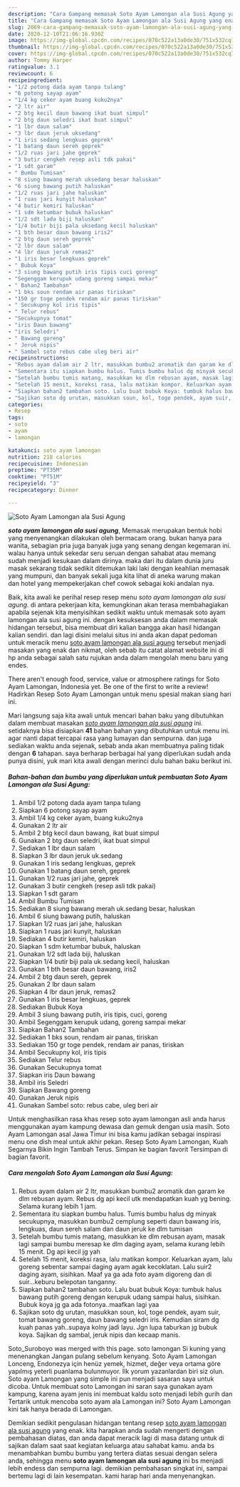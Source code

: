 ```yaml
---
description: "Cara Gampang memasak Soto Ayam Lamongan ala Susi Agung yang enak"
title: "Cara Gampang memasak Soto Ayam Lamongan ala Susi Agung yang enak"
slug: 2069-cara-gampang-memasak-soto-ayam-lamongan-ala-susi-agung-yang-enak
date: 2020-12-10T21:06:16.930Z
image: https://img-global.cpcdn.com/recipes/070c522a13a0de30/751x532cq70/soto-ayam-lamongan-ala-susi-agung-foto-resep-utama.jpg
thumbnail: https://img-global.cpcdn.com/recipes/070c522a13a0de30/751x532cq70/soto-ayam-lamongan-ala-susi-agung-foto-resep-utama.jpg
cover: https://img-global.cpcdn.com/recipes/070c522a13a0de30/751x532cq70/soto-ayam-lamongan-ala-susi-agung-foto-resep-utama.jpg
author: Tommy Harper
ratingvalue: 3.1
reviewcount: 6
recipeingredient:
- "1/2 potong dada ayam tanpa tulang"
- "6 potong sayap ayam"
- "1/4 kg ceker ayam buang kuku2nya"
- "2 ltr air"
- "2 btg kecil daun bawang ikat buat simpul"
- "2 btg daun seledri ikat buat simpul"
- "1 lbr daun salam"
- "3 lbr daun jeruk uksedang"
- "1 iris sedang lengkuas geprek"
- "1 batang daun sereh geprek"
- "1/2 ruas jari jahe geprek"
- "3 butir cengkeh resep asli tdk pakai"
- "1 sdt garam"
- " Bumbu Tumisan"
- "8 siung bawang merah uksedang besar haluskan"
- "6 siung bawang putih haluskan"
- "1/2 ruas jari jahe haluskan"
- "1 ruas jari kunyit haluskan"
- "4 butir kemiri haluskan"
- "1 sdm ketumbar bubuk haluskan"
- "1/2 sdt lada biji haluskan"
- "1/4 butir biji pala uksedang kecil haluskan"
- "1 bth besar daun bawang iris2"
- "2 btg daun sereh geprek"
- "2 lbr daun salam"
- "4 lbr daun jeruk remas2"
- "1 iris besar lengkuas geprek"
- " Bubuk Koya"
- "3 siung bawang putih iris tipis cuci goreng"
- "Segenggam kerupuk udang goreng sampai mekar"
- " Bahan2 Tambahan"
- "1 bks soun rendam air panas tiriskan"
- "150 gr toge pendek rendam air panas tiriskan"
- " Secukupny kol iris tipis"
- " Telur rebus"
- "Secukupnya tomat"
- "iris Daun bawang"
- "iris Seledri"
- " Bawang goreng"
- " Jeruk nipis"
- " Sambel soto rebus cabe uleg beri air"
recipeinstructions:
- "Rebus ayam dalam air 2 ltr, masukkan bumbu2 aromatik dan garam ke dlm rebusan ayam. Rebus dg api kecil utk mendapatkan kuah yg bening. Selama kurang lebih 1 jam."
- "Sementara itu siapkan bumbu halus. Tumis bumbu halus dg minyak secukupnya, masukkan bumbu2 cemplung seperti daun bawang iris, lengkuas, daun sereh salam dan daun jeruk ke dlm tumisan"
- "Setelah bumbu tumis matang, masukkan ke dlm rebusan ayam, masak lagi sampai bumbu meresap ke dlm daging ayam, selama kurang lebih 15 menit. Dg api kecil jg yah"
- "Setelah 15 menit, koreksi rasa, lalu matikan kompor. Keluarkan ayam, lalu goreng sebentar sampai daging ayam agak kecoklatan. Lalu suir2 daging ayam, sisihkan. Maaf ya ga ada foto ayam digoreng dan di suir...keburu belepotan tanganny."
- "Siapkan bahan2 tambahan soto. Lalu buat bubuk Koya: tumbuk halus bawang putih goreng dengan kerupuk udang sampai halus, sisihkan. Bubuk koya jg ga ada fotonya..maafkan lagi yaa"
- "Sajikan soto dg urutan, masukkan soun, kol, toge pendek, ayam suir, tomat bawang goreng, daun bawang seledri iris. Kemudian siram dg kuah panas yah..supaya kolny jadi layu. Jgn lupa taburkan jg bubuk koya. Sajikan dg sambal, jeruk nipis dan kecaap manis."
categories:
- Resep
tags:
- soto
- ayam
- lamongan

katakunci: soto ayam lamongan 
nutrition: 218 calories
recipecuisine: Indonesian
preptime: "PT35M"
cooktime: "PT51M"
recipeyield: "3"
recipecategory: Dinner

---
```



![Soto Ayam Lamongan ala Susi Agung](https://img-global.cpcdn.com/recipes/070c522a13a0de30/751x532cq70/soto-ayam-lamongan-ala-susi-agung-foto-resep-utama.jpg)

<b><i>soto ayam lamongan ala susi agung</i></b>, Memasak merupakan bentuk hobi yang menyenangkan dilakukan oleh bermacam orang. bukan hanya para wanita, sebagian pria juga banyak juga yang senang dengan kegemaran ini. walau hanya untuk sekedar seru seruan dengan sahabat atau memang sudah menjadi kesukaan dalam dirinya. maka dari itu dalam dunia juru masak sekarang tidak sedikit ditemukan laki laki dengan keahlian memasak yang mumpuni, dan banyak sekali juga kita lihat di aneka warung makan dan hotel yang mempekerjakan chef cowok sebagai koki andalan nya.

Baik, kita awali ke perihal resep resep menu <i>soto ayam lamongan ala susi agung</i>. di antara pekerjaan kita, kemungkinan akan terasa membahagiakan apabila sejenak kita menyisihkan sedikit waktu untuk memasak soto ayam lamongan ala susi agung ini. dengan kesuksesan anda dalam memasak hidangan tersebut, bisa membuat diri kalian bangga akan hasil hidangan kalian sendiri. dan lagi disini melalui situs ini anda akan dapat pedoman untuk meracik menu <u>soto ayam lamongan ala susi agung</u> tersebut menjadi masakan yang enak dan nikmat, oleh sebab itu catat alamat website ini di hp anda sebagai salah satu rujukan anda dalam mengolah menu baru yang endes.

There aren&#39;t enough food, service, value or atmosphere ratings for Soto Ayam Lamongan, Indonesia yet. Be one of the first to write a review! Hadirkan Resep Soto Ayam Lamongan untuk menu spesial makan siang hari ini.


Mari langsung saja kita awali untuk mencari bahan baku yang dibutuhkan dalam membuat masakan <u><i>soto ayam lamongan ala susi agung</i></u> ini. setidaknya bisa disiapkan <b>41</b> bahan bahan yang dibutuhkan untuk menu ini. agar nanti dapat tercapai rasa yang lumayan dan sempurna. dan juga sediakan waktu anda sejenak, sebab anda akan membuatnya paling tidak dengan <b>6</b> tahapan. saya berharap berbagai hal yang diperlukan sudah anda punya disini, yuk mari kita awali dengan merinci dulu bahan baku berikut ini.

<!--inarticleads1-->

##### Bahan-bahan dan bumbu yang diperlukan untuk pembuatan Soto Ayam Lamongan ala Susi Agung:

1. Ambil 1/2 potong dada ayam tanpa tulang
1. Siapkan 6 potong sayap ayam
1. Ambil 1/4 kg ceker ayam, buang kuku2nya
1. Gunakan 2 ltr air
1. Ambil 2 btg kecil daun bawang, ikat buat simpul
1. Gunakan 2 btg daun seledri, ikat buat simpul
1. Sediakan 1 lbr daun salam
1. Siapkan 3 lbr daun jeruk uk.sedang
1. Gunakan 1 iris sedang lengkuas, geprek
1. Gunakan 1 batang daun sereh, geprek
1. Gunakan 1/2 ruas jari jahe, geprek
1. Gunakan 3 butir cengkeh (resep asli tdk pakai)
1. Siapkan 1 sdt garam
1. Ambil  Bumbu Tumisan
1. Sediakan 8 siung bawang merah uk.sedang besar, haluskan
1. Ambil 6 siung bawang putih, haluskan
1. Siapkan 1/2 ruas jari jahe, haluskan
1. Siapkan 1 ruas jari kunyit, haluskan
1. Sediakan 4 butir kemiri, haluskan
1. Siapkan 1 sdm ketumbar bubuk, haluskan
1. Gunakan 1/2 sdt lada biji, haluskan
1. Siapkan 1/4 butir biji pala uk.sedang kecil, haluskan
1. Gunakan 1 bth besar daun bawang, iris2
1. Ambil 2 btg daun sereh, geprek
1. Gunakan 2 lbr daun salam
1. Siapkan 4 lbr daun jeruk, remas2
1. Gunakan 1 iris besar lengkuas, geprek
1. Sediakan  Bubuk Koya
1. Ambil 3 siung bawang putih, iris tipis, cuci, goreng
1. Ambil Segenggam kerupuk udang, goreng sampai mekar
1. Siapkan  Bahan2 Tambahan
1. Sediakan 1 bks soun, rendam air panas, tiriskan
1. Sediakan 150 gr toge pendek, rendam air panas, tiriskan
1. Ambil  Secukupny kol, iris tipis
1. Sediakan  Telur rebus
1. Gunakan Secukupnya tomat
1. Siapkan iris Daun bawang
1. Ambil iris Seledri
1. Siapkan  Bawang goreng
1. Gunakan  Jeruk nipis
1. Gunakan  Sambel soto: rebus cabe, uleg beri air


Untuk menghasilkan rasa khas resep soto ayam lamongan asli anda harus menggunakan ayam kampung dewasa dan gemuk dengan usia masih. Soto Ayam Lamongan asal Jawa Timur ini bisa kamu jadikan sebagai inspirasi menu one dish meal untuk akhir pekan. Resep Soto Ayam Lamongan, Kuah Segarnya Bikin Ingin Tambah Terus. Simpan ke bagian favorit Tersimpan di bagian favorit. 

<!--inarticleads2-->

##### Cara mengolah Soto Ayam Lamongan ala Susi Agung:

1. Rebus ayam dalam air 2 ltr, masukkan bumbu2 aromatik dan garam ke dlm rebusan ayam. Rebus dg api kecil utk mendapatkan kuah yg bening. Selama kurang lebih 1 jam.
1. Sementara itu siapkan bumbu halus. Tumis bumbu halus dg minyak secukupnya, masukkan bumbu2 cemplung seperti daun bawang iris, lengkuas, daun sereh salam dan daun jeruk ke dlm tumisan
1. Setelah bumbu tumis matang, masukkan ke dlm rebusan ayam, masak lagi sampai bumbu meresap ke dlm daging ayam, selama kurang lebih 15 menit. Dg api kecil jg yah
1. Setelah 15 menit, koreksi rasa, lalu matikan kompor. Keluarkan ayam, lalu goreng sebentar sampai daging ayam agak kecoklatan. Lalu suir2 daging ayam, sisihkan. Maaf ya ga ada foto ayam digoreng dan di suir...keburu belepotan tanganny.
1. Siapkan bahan2 tambahan soto. Lalu buat bubuk Koya: tumbuk halus bawang putih goreng dengan kerupuk udang sampai halus, sisihkan. Bubuk koya jg ga ada fotonya..maafkan lagi yaa
1. Sajikan soto dg urutan, masukkan soun, kol, toge pendek, ayam suir, tomat bawang goreng, daun bawang seledri iris. Kemudian siram dg kuah panas yah..supaya kolny jadi layu. Jgn lupa taburkan jg bubuk koya. Sajikan dg sambal, jeruk nipis dan kecaap manis.


Soto_Suroboyo was merged with this page. soto lamongan Si kuning yang menenangkan Jangan pulang sebelum kenyang. Soto Ayam Lamongan Lonceng, Endonezya için henüz yemek, hizmet, değer veya ortama göre yapılmış yeterli puanlama bulunmuyor. İlk yorum yazanlardan biri siz olun. Soto ayam Lamongan yang simple ini pun menjadi sasaran saya untuk dicoba. Untuk membuat soto Lamongan ini saran saya gunakan ayam kampung, karena ayam jenis ini membuat kaldu soto menjadi lebih gurih dan Tertarik untuk mencoba soto ayam ala Lamongan ini? Soto Ayam Lamongan kini tak hanya berada di Lamongan. 

Demikian sedikit pengulasan hidangan tentang resep <u>soto ayam lamongan ala susi agung</u> yang enak. kita harapkan anda sudah mengerti dengan pembahasan diatas, dan anda dapat meracik lagi di masa datang untuk di sajikan dalam saat saat kegiatan keluarga atau sahabat kamu. anda bs menambahkan bumbu bumbu yang tertera diatas sesuai dengan selera anda, sehingga menu <b>soto ayam lamongan ala susi agung</b> ini bs menjadi lebih endess dan sempurna lagi. demikian pembahasan singkat ini, sampai bertemu lagi di lain kesempatan. kami harap hari anda menyenangkan.
